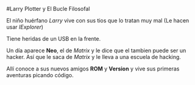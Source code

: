 #Larry Plotter y El Bucle Filosofal

El niño huérfano *Larry* vive con sus tios que lo tratan muy mal
(Le hacen usar *IExplorer*)

Tiene heridas de un USB en la frente.

Un día aparece **Neo**, el de *Matrix* y le dice que el tambien puede ser un hacker.
Así que le saca de *Matrix* y le lleva a una escuela de hacking.

Allí conoce a sus nuevos amigos **ROM** y **Version** y vive sus primeras aventuras picando código.
